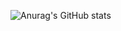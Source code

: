 ![Anurag's GitHub stats](https://github-readme-stats.vercel.app/api?username=furydk&show_icons=true&bg_color=00000000)
